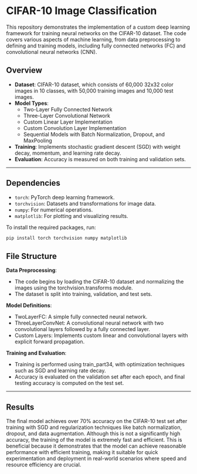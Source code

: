 # CIFAR-10 Image Classification

This repository demonstrates the implementation of a custom deep learning framework for training neural networks on the CIFAR-10 dataset. The code covers various aspects of machine learning, from data preprocessing to defining and training models, including fully connected networks (FC) and convolutional neural networks (CNN).

## Overview
- **Dataset**: CIFAR-10 dataset, which consists of 60,000 32x32 color images in 10 classes, with 50,000 training images and 10,000 test images.
- **Model Types**:
  - Two-Layer Fully Connected Network
  - Three-Layer Convolutional Network
  - Custom Linear Layer Implementation
  - Custom Convolution Layer Implementation
  - Sequential Models with Batch Normalization, Dropout, and MaxPooling
- **Training**: Implements stochastic gradient descent (SGD) with weight decay, momentum, and learning rate decay.
- **Evaluation**: Accuracy is measured on both training and validation sets.

---

## Dependencies
- `torch`: PyTorch deep learning framework.
- `torchvision`: Datasets and transformations for image data.
- `numpy`: For numerical operations.
- `matplotlib`: For plotting and visualizing results.

To install the required packages, run:
```bash
pip install torch torchvision numpy matplotlib
```

## File Structure

**Data Preprocessing**:
- The code begins by loading the CIFAR-10 dataset and normalizing the images using the torchvision.transforms module.
- The dataset is split into training, validation, and test sets.
  
**Model Definitions**:
-	TwoLayerFC: A simple fully connected neural network.
-	ThreeLayerConvNet: A convolutional neural network with two convolutional layers followed by a fully connected layer.
-	Custom Layers: Implements custom linear and convolutional layers with explicit forward propagation.

**Training and Evaluation**:
-	Training is performed using train_part34, with optimization techniques such as SGD and learning rate decay.
-	Accuracy is evaluated on the validation set after each epoch, and final testing accuracy is computed on the test set.

---

## Results

The final model achieves over 70% accuracy on the CIFAR-10 test set after training with SGD and regularization techniques like batch normalization, dropout, and data augmentation. Although this is not a significantly high accuracy, the training of the model is extremely fast and efficient. This is beneficial because it demonstrates that the model can achieve reasonable performance with efficient training, making it suitable for quick experimentation and deployment in real-world scenarios where speed and resource efficiency are crucial.


